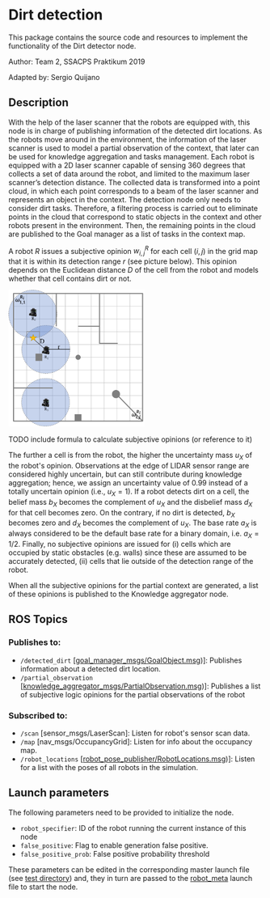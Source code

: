 # Dirt detection
This package contains the source code and resources to implement the functionality of the Dirt detector node.

Author: Team 2, SSACPS Praktikum 2019

Adapted by: Sergio Quijano

## Description
With the help of the laser scanner that the robots are equipped with, this node is in charge of publishing information of the detected dirt locations. As the robots move around in the environment, the information of the laser scanner is used to model a partial observation of the context, that later can be used for knowledge aggregation and tasks management. Each robot is equipped with a 2D laser scanner capable of sensing 360 degrees that collects a set of data around the robot, and limited to the maximum laser scanner’s detection distance. The collected data is transformed into a point cloud, in which each point corresponds to a beam of the laser scanner and represents an object in the context. The detection node only needs to consider dirt tasks. Therefore, a filtering process is carried out to eliminate points in the cloud that correspond to static objects in the context and other robots present in the environment. Then, the remaining points in the cloud are published to the Goal manager as a list of tasks in the context map.

A robot $`R`$ issues a subjective opinion $`w_{i,j}^{R}`$ for each cell $`(i,j)`$ in the grid map that it is within its detection range $`r`$ (see picture below). This opinion depends on the Euclidean distance $`D`$ of the cell from the robot and models whether that cell contains dirt or not.

<img src="ros/documentation_resources/dirt_detection.png" alt="Dirt detection" width="270" height="270" />

TODO include formula to calculate subjective opinions (or reference to it)


The further a cell is from the robot, the higher the uncertainty mass $`u_X`$ of the robot's opinion. Observations at the edge of LIDAR sensor range are considered highly uncertain, but can still contribute during knowledge aggregation; hence, we assign an uncertainty value of 0.99 instead of a totally uncertain opinion (i.e., $`u_X=1`$). If a robot detects dirt on a cell, the belief mass $`b_X`$ becomes the complement of $`u_X`$ and the disbelief mass $`d_X`$ for that cell becomes zero. On the contrary, if no dirt is detected,  $`b_X`$ becomes zero and $`d_X`$ becomes the complement of $`u_X`$. The base rate $`a_X`$ is always considered to be the default base rate for a binary domain, i.e. $`a_X=1/2`$. Finally, no subjective opinions are issued for (i) cells which are occupied by static obstacles (e.g. walls) since these are assumed to be accurately detected, (ii) cells that lie outside of the detection range of the robot.

When all the subjective opinions for the partial context are generated, a list of these opinions is published to the Knowledge aggregator node.

## ROS Topics
### Publishes to:
* `/detected_dirt` [[goal_manager_msgs/GoalObject.msg](ros/src/goal_manager_msgs/msg/GoalObject.msg))]: Publishes information about a detected dirt location.
* `/partial_observation` [[knowledge_aggregator_msgs/PartialObservation.msg](ros/src/goal_manager_msgs/msg/GoalObjectList.msg))]: Publishes a list of subjective logic opinions for the partial observations of the robot

### Subscribed to:
* `/scan` [sensor_msgs/LaserScan]: Listen for robot's sensor scan data.
* `/map` [nav_msgs/OccupancyGrid]: Listen for info about the occupancy map.
* `/robot_locations` [[robot_pose_publisher/RobotLocations.msg](ros/src/robot_pose_publisher/msg/RobotLocations.msg))]: Listen for a list with the poses of all robots in the simulation.

## Launch parameters
The following parameters need to be provided to initialize the node.  
* `robot_specifier`: ID of the robot running the current instance of this node
* `false_positive`: Flag to enable generation false positive.
* `false_positive_prob`: False positive probability threshold  

These parameters can be edited in the corresponding master launch file (see [test directory](ros/test)) and, they in turn are passed to the [robot_meta](ros/src/robot_meta/launch/robot_meta.launch) launch file to start the node.


